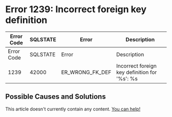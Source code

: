 
# Error 1239: Incorrect foreign key definition


| Error Code | SQLSTATE | Error | Description |
| --- | --- | --- | --- |
| Error Code | SQLSTATE | Error | Description |
| 1239 | 42000 | ER_WRONG_FK_DEF | Incorrect foreign key definition for '%s': %s |




## Possible Causes and Solutions


This article doesn't currently contain any content. [You can help!](/kb/en/writing-and-editing-knowledge-base-articles/)


